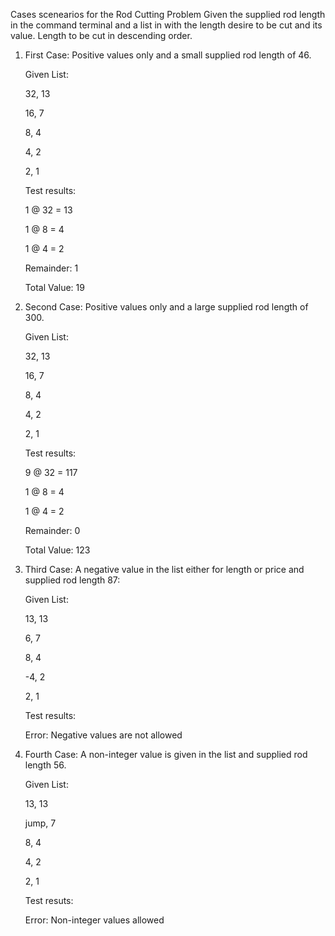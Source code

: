 Cases scenearios for the Rod Cutting Problem
Given the supplied rod length in the command terminal and a list in with the length desire to be cut and its value. Length to be cut in descending order.
1. First Case: Positive values only and a small supplied rod length of 46.
   
    Given List:
   
    32, 13
   
    16, 7
   
    8, 4
   
    4, 2
   
    2, 1
   
    Test results:
   
    1 @ 32 = 13
   
    1 @ 8 = 4
   
    1 @ 4 = 2
   
    Remainder: 1
   
    Total Value: 19
   
3. Second Case: Positive values only and a large supplied rod length of 300.
   
    Given List:
   
    32, 13
   
    16, 7
   
    8, 4
   
    4, 2
   
    2, 1
   
    Test results:
   
    9 @ 32 = 117
   
    1 @ 8 = 4
   
    1 @ 4 = 2
   
    Remainder: 0
   
    Total Value: 123
   
5. Third Case: A negative value in the list either for length or price 
    and supplied rod length 87:
   
    Given List:

    13, 13
   
    6, 7
   
    8, 4
   
    -4, 2
   
    2, 1
   
    Test results:
   
    Error: Negative values are not allowed
   
7. Fourth Case: A non-integer value is given in the list and 
    supplied rod length 56.
   
    Given List:

    13, 13
   
    jump, 7
   
    8, 4
   
    4, 2
   
    2, 1
   
    Test resuts:
   
    Error: Non-integer values allowed
